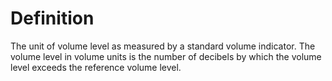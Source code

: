 # Definition

The unit of volume level as measured by a standard volume indicator. The
volume level in volume units is the number of decibels by which the
volume level exceeds the reference volume level.
